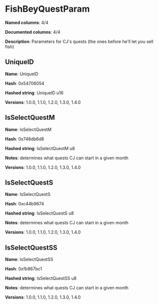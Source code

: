 # FishBeyQuestParam
**Named columns**: 4/4

**Documented columns**: 4/4

**Description**: Parameters for CJ's quests (the ones before he'll let you sell fish)
## UniqueID

**Name**: UniqueID

**Hash**: 0x54706054

**Hashed string**: UniqueID u16

**Versions**: 1.0.0, 1.1.0, 1.2.0, 1.3.0, 1.4.0

## IsSelectQuestM

**Name**: IsSelectQuestM

**Hash**: 0x748db6d8

**Hashed string**: IsSelectQuestM u8

**Notes**: determines what quests CJ can start in a given month

**Versions**: 1.0.0, 1.1.0, 1.2.0, 1.3.0, 1.4.0

## IsSelectQuestS

**Name**: IsSelectQuestS

**Hash**: 0xc44b9674

**Hashed string**: IsSelectQuestS u8

**Notes**: determines what quests CJ can start in a given month

**Versions**: 1.0.0, 1.1.0, 1.2.0, 1.3.0, 1.4.0

## IsSelectQuestSS

**Name**: IsSelectQuestSS

**Hash**: 0xfb867bc1

**Hashed string**: IsSelectQuestSS u8

**Notes**: determines what quests CJ can start in a given month

**Versions**: 1.0.0, 1.1.0, 1.2.0, 1.3.0, 1.4.0

